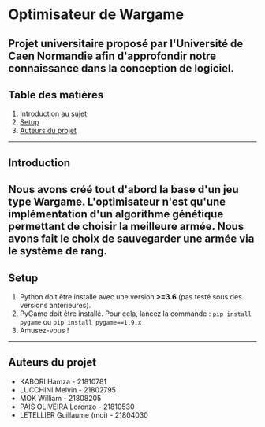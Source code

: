 # Optimisateur de Wargame

Projet universitaire proposé par l'Université de Caen Normandie afin d'approfondir notre connaissance dans la conception de logiciel.
-------------

## Table des matières
1. [Introduction au sujet](#introduction)
2. [Setup](#setup)
3. [Auteurs du projet](#auteurs-du-projet)
-------------

## Introduction
Nous avons créé tout d'abord la base d'un jeu type Wargame. L'optimisateur n'est qu'une implémentation d'un algorithme génétique permettant de choisir la meilleure armée. Nous avons fait le choix de sauvegarder une armée via le système de rang.
-------------

## Setup
1. Python doit être installé avec une version **>=3.6** (pas testé sous des versions antérieures).
2. PyGame doit être installé. Pour cela, lancez la commande : ```pip install pygame``` ou ```pip install pygame==1.9.x```
3. Amusez-vous !

-------------
## Auteurs du projet
- KABORI Hamza - 21810781
- LUCCHINI Melvin - 21802795
- MOK William - 21808205
- PAIS OLIVEIRA Lorenzo - 21810530
- LETELLIER Guillaume (moi) - 21804030
